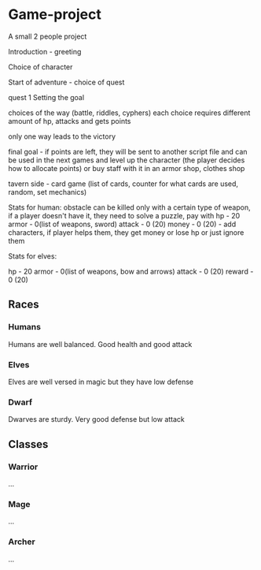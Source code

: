 # Game-project
A small 2 people project

Introduction - greeting

Choice of character


Start of adventure - choice of quest

quest 1
Setting the goal

choices of the way (battle, riddles, cyphers)
each choice requires different amount of hp, attacks and gets points

only one way leads to the victory

final goal - if points are left, they will be sent to another script file and can be used in the next games and level up the character (the player decides how to allocate points)
or buy staff with it in an armor shop, clothes shop

tavern side - card game (list of cards, counter for what cards are used, random, set mechanics)

Stats for human:
obstacle can be killed only with a certain type of weapon, if a player doesn't have it, they need to solve a puzzle, pay with 
hp - 20
armor - 0(list of weapons, sword)
attack - 0 (20)
money - 0 (20) - add characters, if player helps them, they get money or lose hp or just ignore them


Stats for elves:

hp - 20
armor - 0(list of weapons, bow and arrows)
attack - 0 (20)
reward - 0 (20)






## Races

### Humans
Humans are well balanced. Good health and good attack

### Elves
Elves are well versed in magic but they have low defense

### Dwarf
Dwarves are sturdy. Very good defense but low attack




## Classes

### Warrior
...
### Mage
...
### Archer
...



